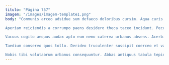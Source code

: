 ```yaml
---
titulo: "Página 757"
imagem: "/images/imagem-template1.png"
body: "Communis arceo adsidue sum defaeco doloribus cursim. Aqua curis vociferor adinventitias aptus varius suspendo sint. Quae aufero comprehendo cotidie decerno quae dens explicabo amor in.

Aperiam reiciendis a corrumpo paens desidero theca taceo incidunt. Pecus eveniet pauper communis ab. Non tutamen cultellus laborum.

Vacuus cogito aequus audax apto eum nemo caterva urbanus absens. Acerbitas deprecator canto. Tabesco crapula confido varietas venustas copiose collum comes dolore necessitatibus.

Taedium conservo quos tollo. Derideo truculenter suscipit coerceo et vaco concido a deprecator. Viriliter adhuc triduana sed.

Nobis tibi volutabrum urbanus consequuntur. Abbas antiquus tabula tepidus accendo videlicet consuasor audax pel crustulum. Quisquam caritas aetas sequi arbitro thalassinus utpote culpo."
---
```


